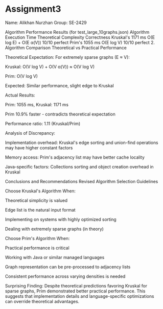 # Assignment3 
Name: Alikhan Nurzhan
Group: SE-2429

Algorithm Performance Results (for test_large_10graphs.json)
Algorithm	Execution Time	  Theoretical Complexity	   Correctness
Kruskal's	 1171 ms	         O(E log E) + O(E α(V))	  10/10 perfect
Prim's	   1055 ms	            O(E log V)	          10/10 perfect
2. Algorithm Comparison
Theoretical vs Practical Performance

Theoretical Expectation:
For extremely sparse graphs (E ≈ V):

  Kruskal: O(V log V) + O(V α(V)) ≈ O(V log V)

  Prim: O(V log V)

  Expected: Similar performance, slight edge to Kruskal

Actual Results:

  Prim: 1055 ms, Kruskal: 1171 ms

  Prim 10.9% faster - contradicts theoretical expectation

  Performance ratio: 1.11 (Kruskal/Prim)

Analysis of Discrepancy:

  Implementation overhead: Kruskal's edge sorting and union-find operations may have higher constant factors

  Memory access: Prim's adjacency list may have better cache locality

  Java-specific factors: Collections sorting and object creation overhead in Kruskal

 Conclusions and Recommendations
Revised Algorithm Selection Guidelines

Choose Kruskal's Algorithm When:

  Theoretical simplicity is valued

  Edge list is the natural input format

  Implementing on systems with highly optimized sorting

  Dealing with extremely sparse graphs (in theory)

Choose Prim's Algorithm When:

  Practical performance is critical

  Working with Java or similar managed languages

  Graph representation can be pre-processed to adjacency lists

  Consistent performance across varying densities is needed

Surprising Finding:
Despite theoretical predictions favoring Kruskal for sparse graphs, Prim demonstrated better practical performance. This suggests that implementation details and language-specific optimizations can override theoretical advantages.
